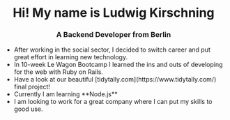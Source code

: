 <h1 align=center> Hi! My name is Ludwig Kirschning </h1>
<h3 align=center> A Backend Developer from Berlin </h3>

<ul>
  <li> After working in the social sector, I decided to switch career and put great effort in learning new technology.</li>
  <li> In 10-week Le Wagon Bootcamp I learned the ins and outs of developing for the web with Ruby on Rails.</li>
  <li> Have a look at our beautiful [tidytally.com](https://www.tidytally.com/) final project!</li>
  <li> Currently I am learning **Node.js**</li>
  <li> I am looking to work for a great company where I can put my skills to good use.</li>
</ul>


<!---
LKirschning/LKirschning is a ✨ special ✨ repository because its `README.md` (this file) appears on your GitHub profile.
You can click the Preview link to take a look at your changes.
--->
